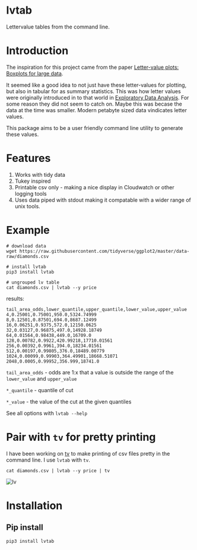 # lvtab

Lettervalue tables from the command line.

# Introduction

The inspiration for this project came from the paper [Letter-value plots: Boxplots for large data](https://vita.had.co.nz/papers/letter-value-plot.pdf).

It seemed like a good idea to not just have these letter-values for plotting, but also in tabular for as summary statistics. This was how letter values
were originally introduced in to that world in [Exploratory Data Analysis](https://www.amazon.com/Exploratory-Data-Analysis-John-Tukey/dp/0201076160).
For some reason they did not seem to catch on. Maybe this was becase the data at the time was smaller. Modern petabyte sized data vindicates letter values.

This package aims to be a user friendly command line utility to generate these values.

# Features

1. Works with tidy data
2. Tukey inspired
3. Printable csv only - making a nice display in Cloudwatch or other logging tools
4. Uses data piped with stdout making it compatable with a wider range of unix tools.

# Example 

```
# download data
wget https://raw.githubusercontent.com/tidyverse/ggplot2/master/data-raw/diamonds.csv

# install lvtab
pip3 install lvtab 

# ungrouped lv table
cat diamonds.csv | lvtab --y price
```

results:
```
tail_area_odds,lower_quantile,upper_quantile,lower_value,upper_value
4,0.25001,0.75001,950.0,5324.74999
8,0.12501,0.87501,694.0,8687.12499
16,0.06251,0.9375,572.0,12150.0625
32,0.03127,0.96875,497.0,14928.18749
64,0.01564,0.98438,449.0,16709.0
128,0.00782,0.9922,420.99218,17710.01561
256,0.00392,0.9961,394.0,18234.01561
512,0.00197,0.99805,376.0,18489.00779
1024,0.00099,0.99903,364.49901,18668.51071
2048,0.0005,0.99952,356.999,18741.0
```

`tail_area_odds` - odds are 1:x that a value is outside the range of the `lower_value` and `upper_value`

`*_quantile` - quantile of cut

`*_value` - the value of the cut at the given quantiles

See all options with `lvtab --help`

# Pair with `tv` for pretty printing

I have been working on [tv](https://github.com/alexhallam/tv) to make printing of csv files pretty in the command line. I use `lvtab` with `tv`.

```
cat diamonds.csv | lvtab --y price | tv
```

![lv](https://user-images.githubusercontent.com/9298693/119739666-8bf9d800-be50-11eb-8b79-236218e53af5.PNG)


# Installation

## Pip install

```
pip3 install lvtab
```




